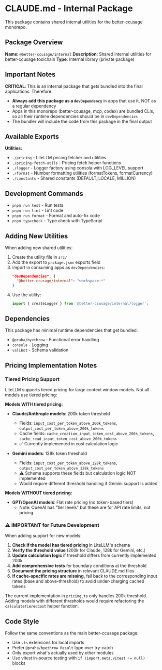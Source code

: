 # CLAUDE.md - Internal Package

This package contains shared internal utilities for the better-ccusage monorepo.

## Package Overview

**Name**: `@better-ccusage/internal`
**Description**: Shared internal utilities for better-ccusage toolchain
**Type**: Internal library (private package)

## Important Notes

**CRITICAL**: This is an internal package that gets bundled into the final applications. Therefore:

- **Always add this package as a `devDependency`** in apps that use it, NOT as a regular dependency
- Apps in this monorepo (better-ccusage, mcp, codex) are bundled CLIs, so all their runtime dependencies should be in `devDependencies`
- The bundler will include the code from this package in the final output

## Available Exports

**Utilities:**

- `./pricing` - LiteLLM pricing fetcher and utilities
- `./pricing-fetch-utils` - Pricing fetch helper functions
- `./logger` - Logger factory using consola with LOG_LEVEL support
- `./format` - Number formatting utilities (formatTokens, formatCurrency)
- `./constants` - Shared constants (DEFAULT_LOCALE, MILLION)

## Development Commands

- `pnpm run test` - Run tests
- `pnpm run lint` - Lint code
- `pnpm run format` - Format and auto-fix code
- `pnpm typecheck` - Type check with TypeScript

## Adding New Utilities

When adding new shared utilities:

1. Create the utility file in `src/`
2. Add the export to `package.json` exports field
3. Import in consuming apps as `devDependencies`:
   <!-- eslint-skip -->
   ```json
   "devDependencies": {
     "@better-ccusage/internal": "workspace:*"
   }
   ```
4. Use the utility:
   ```typescript
   import { createLogger } from '@better-ccusage/internal/logger';
   ```

## Dependencies

This package has minimal runtime dependencies that get bundled:

- `@praha/byethrow` - Functional error handling
- `consola` - Logging
- `valibot` - Schema validation

## Pricing Implementation Notes

### Tiered Pricing Support

LiteLLM supports tiered pricing for large context window models. Not all models use tiered pricing:

**Models WITH tiered pricing:**

- **Claude/Anthropic models**: 200k token threshold
  - Fields: `input_cost_per_token_above_200k_tokens`, `output_cost_per_token_above_200k_tokens`
  - Cache fields: `cache_creation_input_token_cost_above_200k_tokens`, `cache_read_input_token_cost_above_200k_tokens`
  - ✅ Currently implemented in cost calculation logic

- **Gemini models**: 128k token threshold
  - Fields: `input_cost_per_token_above_128k_tokens`, `output_cost_per_token_above_128k_tokens`
  - ⚠️ Schema supports these fields but calculation logic NOT implemented
  - Would require different threshold handling if Gemini support is added

**Models WITHOUT tiered pricing:**

- **GPT/OpenAI models**: Flat rate pricing (no token-based tiers)
  - Note: OpenAI has "tier levels" but these are for API rate limits, not pricing

### ⚠️ IMPORTANT for Future Development

When adding support for new models:

1. **Check if the model has tiered pricing** in LiteLLM's schema
2. **Verify the threshold value** (200k for Claude, 128k for Gemini, etc.)
3. **Update calculation logic** if threshold differs from currently implemented 200k
4. **Add comprehensive tests** for boundary conditions at the threshold
5. **Document the pricing structure** in relevant CLAUDE.md files
6. **If cache-specific rates are missing**, fall back to the corresponding input rates (base and above-threshold) to avoid under-charging cached tokens

The current implementation in `pricing.ts` only handles 200k threshold. Adding models with different thresholds would require refactoring the `calculateTieredCost` helper function.

## Code Style

Follow the same conventions as the main better-ccusage package:

- Use `.ts` extensions for local imports
- Prefer `@praha/byethrow Result` type over try-catch
- Only export what's actually used by other modules
- Use vitest in-source testing with `if (import.meta.vitest != null)` blocks
